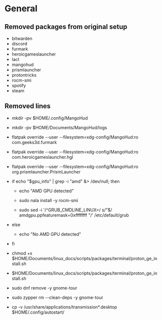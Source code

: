 # General

## Removed packages from original setup

- bitwarden
- discord
- furmark
- heroicgameslauncher
- lact
- mangohud
- prismlauncher
- protontricks
- rocm-smi
- spotify
- steam

## Removed lines

- mkdir -pv $HOME/.config/MangoHud
- mkdir -pv $HOME/Documents/MangoHud/logs

- flatpak override --user --filesystem=xdg-config/MangoHud:ro com.geeks3d.furmark 
- flatpak override --user --filesystem=xdg-config/MangoHud:ro com.heroicgameslauncher.hgl
- flatpak override --user --filesystem=xdg-config/MangoHud:ro org.prismlauncher.PrismLauncher

- if echo "$gpu_info" | grep -i "amd" &> /dev/null; then
    - echo "AMD GPU detected"
    - sudo nala install -y rocm-smi
        
    - sudo sed -i '/^GRUB_CMDLINE_LINUX=/ s/"$/ amdgpu.ppfeaturemask=0xffffffff "/' /etc/default/grub
- else
    - echo "No AMD GPU detected"
- fi

- chmod +x $HOME/Documents/linux_docs/scripts/packages/terminal/proton_ge_install.sh
- $HOME/Documents/linux_docs/scripts/packages/terminal/proton_ge_install.sh

- sudo dnf remove -y gnome-tour
- sudo zypper rm --clean-deps -y gnome-tour

- cp -v /usr/share/applications/transmission*.desktop $HOME/.config/autostart/
